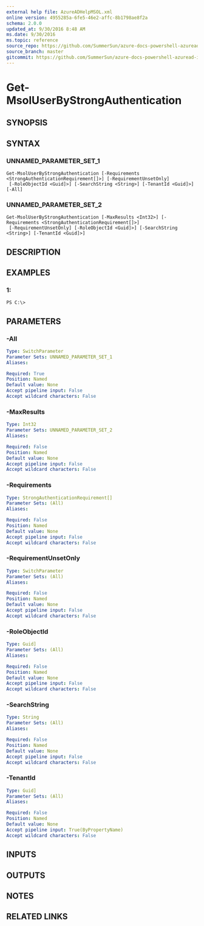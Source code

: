 ```yaml
---
external help file: AzureADHelpMSOL.xml
online version: 4955285a-6fe5-46e2-affc-8b1798ae8f2a
schema: 2.0.0
updated_at: 9/30/2016 8:48 AM
ms.date: 9/30/2016
ms.topic: reference
source_repo: https://github.com/SummerSun/azure-docs-powershell-azuread-int
source_branch: master
gitcommit: https://github.com/SummerSun/azure-docs-powershell-azuread-int/blob/aa68880375be962d5646d6d763347021b391b5c6/Azure%20AD%20Cmdlets/AzureAD/v1.0/Get-MsolUserByStrongAuthentication.md
---
```


# Get-MsolUserByStrongAuthentication

## SYNOPSIS

## SYNTAX

### UNNAMED_PARAMETER_SET_1
```
Get-MsolUserByStrongAuthentication [-Requirements <StrongAuthenticationRequirement[]>] [-RequirementUnsetOnly]
 [-RoleObjectId <Guid]>] [-SearchString <String>] [-TenantId <Guid]>] [-All]
```

### UNNAMED_PARAMETER_SET_2
```
Get-MsolUserByStrongAuthentication [-MaxResults <Int32>] [-Requirements <StrongAuthenticationRequirement[]>]
 [-RequirementUnsetOnly] [-RoleObjectId <Guid]>] [-SearchString <String>] [-TenantId <Guid]>]
```

## DESCRIPTION

## EXAMPLES

### 1:
```
PS C:\>
```

## PARAMETERS

### -All
```yaml
Type: SwitchParameter
Parameter Sets: UNNAMED_PARAMETER_SET_1
Aliases: 

Required: True
Position: Named
Default value: None
Accept pipeline input: False
Accept wildcard characters: False
```

### -MaxResults
```yaml
Type: Int32
Parameter Sets: UNNAMED_PARAMETER_SET_2
Aliases: 

Required: False
Position: Named
Default value: None
Accept pipeline input: False
Accept wildcard characters: False
```

### -Requirements
```yaml
Type: StrongAuthenticationRequirement[]
Parameter Sets: (All)
Aliases: 

Required: False
Position: Named
Default value: None
Accept pipeline input: False
Accept wildcard characters: False
```

### -RequirementUnsetOnly
```yaml
Type: SwitchParameter
Parameter Sets: (All)
Aliases: 

Required: False
Position: Named
Default value: None
Accept pipeline input: False
Accept wildcard characters: False
```

### -RoleObjectId
```yaml
Type: Guid]
Parameter Sets: (All)
Aliases: 

Required: False
Position: Named
Default value: None
Accept pipeline input: False
Accept wildcard characters: False
```

### -SearchString
```yaml
Type: String
Parameter Sets: (All)
Aliases: 

Required: False
Position: Named
Default value: None
Accept pipeline input: False
Accept wildcard characters: False
```

### -TenantId
```yaml
Type: Guid]
Parameter Sets: (All)
Aliases: 

Required: False
Position: Named
Default value: None
Accept pipeline input: True(ByPropertyName)
Accept wildcard characters: False
```

## INPUTS

## OUTPUTS

## NOTES

## RELATED LINKS

